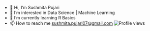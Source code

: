 - 👋 Hi, I’m Sushmita Pujari
- 👀 I’m interested in Data Science | Machine Learning
- 🌱 I’m currently learning R Basics
- 📫 How to reach me sushmita.pujari07@gmail.com
![Profile views](https://komarev.com/ghpvc/?username=Sushmita-07&color=967bb6)
<!---
Sushmita-07/Sushmita-07 is a ✨ special ✨ repository because its `README.md` (this file) appears on your GitHub profile.
You can click the Preview link to take a look at your changes.
--->
